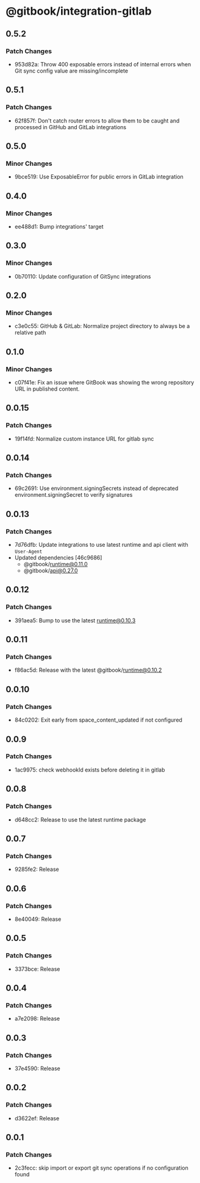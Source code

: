 # @gitbook/integration-gitlab

## 0.5.2

### Patch Changes

-   953d82a: Throw 400 exposable errors instead of internal errors when Git sync config value are missing/incomplete

## 0.5.1

### Patch Changes

-   62f857f: Don't catch router errors to allow them to be caught and processed in GitHub and GitLab integrations

## 0.5.0

### Minor Changes

-   9bce519: Use ExposableError for public errors in GitLab integration

## 0.4.0

### Minor Changes

-   ee488d1: Bump integrations' target

## 0.3.0

### Minor Changes

-   0b70110: Update configuration of GitSync integrations

## 0.2.0

### Minor Changes

-   c3e0c55: GitHub & GitLab: Normalize project directory to always be a relative path

## 0.1.0

### Minor Changes

-   c07f41e: Fix an issue where GitBook was showing the wrong repository URL in published content.

## 0.0.15

### Patch Changes

-   19f14fd: Normalize custom instance URL for gitlab sync

## 0.0.14

### Patch Changes

-   69c2691: Use environment.signingSecrets instead of deprecated environment.signingSecret to verify signatures

## 0.0.13

### Patch Changes

-   7d76dfb: Update integrations to use latest runtime and api client with `User-Agent`
-   Updated dependencies [46c9686]
    -   @gitbook/runtime@0.11.0
    -   @gitbook/api@0.27.0

## 0.0.12

### Patch Changes

-   391aea5: Bump to use the latest runtime@0.10.3

## 0.0.11

### Patch Changes

-   f86ac5d: Release with the latest @gitbook/runtime@0.10.2

## 0.0.10

### Patch Changes

-   84c0202: Exit early from space_content_updated if not configured

## 0.0.9

### Patch Changes

-   1ac9975: check webhookId exists before deleting it in gitlab

## 0.0.8

### Patch Changes

-   d648cc2: Release to use the latest runtime package

## 0.0.7

### Patch Changes

-   9285fe2: Release

## 0.0.6

### Patch Changes

-   8e40049: Release

## 0.0.5

### Patch Changes

-   3373bce: Release

## 0.0.4

### Patch Changes

-   a7e2098: Release

## 0.0.3

### Patch Changes

-   37e4590: Release

## 0.0.2

### Patch Changes

-   d3622ef: Release

## 0.0.1

### Patch Changes

-   2c3fecc: skip import or export git sync operations if no configuration found
